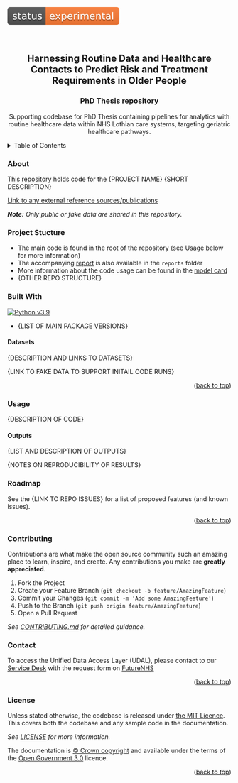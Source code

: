 <a name="readme-top"></a>
[![status: experimental](https://github.com/GIScience/badges/raw/master/status/experimental.svg)](https://github.com/GIScience/badges#experimental)

<!-- page header -->
<br/>
<div align="center">
    <h2 align="center">Harnessing Routine Data and Healthcare Contacts to Predict Risk and Treatment Requirements in Older People</h2>
    <h3 align="center">PhD Thesis repository</h3>
    <p align="center">
        Supporting codebase for PhD Thesis containing pipelines for analytics with routine healthcare data within NHS Lothian care systems, targeting geriatric healthcare pathways. 
    </p>
</div>

<!-- table of contents -->

<details>
    <summary>Table of Contents</summary>
    <ol>
        <li>
            <a href="#section-1">About the project</a>
            <ul>
                <li><a href="#section-1-1">Project Structure</a></li>
                <li><a href="#section-1-2">Built With</a></li>
                <li><a href="#section-1-3">Datasets</a></li>
            </ul>
        </li>
        <li>
            <a href="#section-2">Usage</a></li>
            <ul>
                <li><a href="#section-2-1">Output</a></li>
                <li><a href="#section-2-2">Roadmap</a></li>
            </ul>
        </li>
        <li>
            <a href="#section-3">Contributing</a></li>
            <ul>
                <li><a href="#section-3-1">Contact</a></li>
            </ul>
        </li>
        <li><a href="#section-4">License</a></li>
</details>



<!-- Section 1 -->
<a name="section-1"></a>
### About

This repository holds code for the {PROJECT NAME} {SHORT DESCRIPTION}

[Link to any external reference sources/publications](https://)

_**Note:** Only public or fake data are shared in this repository._

<a name="section-1-1"></a>
### Project Stucture

- The main code is found in the root of the repository (see Usage below for more information)
- The accompanying [report](./reports/report.pdf) is also available in the `reports` folder
- More information about the code usage can be found in the [model card](./model_card.md)
- {OTHER REPO STRUCTURE}

<a name="section-1-2"></a>
### Built With

[![Python v3.9](https://img.shields.io/badge/python-v3.9-blue.svg)](https://www.python.org/downloads/release/python-3916/)
- {LIST OF MAIN PACKAGE VERSIONS}

<a name="section-1-3"></a>
#### Datasets
{DESCRIPTION AND LINKS TO DATASETS}

{LINK TO FAKE DATA TO SUPPORT INITAIL CODE RUNS}

<p align="right">(<a href="#readme-top">back to top</a>)</p>



<!-- Section 2 -->
<a name="section-2"></a>
### Usage
{DESCRIPTION OF CODE}

<a name="section-2-1"></a>
#### Outputs
{LIST AND DESCRIPTION OF OUTPUTS}

{NOTES ON REPRODUCIBILITY OF RESULTS}

<a name="section-2-2"></a>
### Roadmap

See the {LINK TO REPO ISSUES} for a list of proposed features (and known issues).

<p align="right">(<a href="#readme-top">back to top</a>)</p>



<!-- Section 3 -->
<a name="section-3"></a>

### Contributing

Contributions are what make the open source community such an amazing place to learn, inspire, and create. Any contributions you make are **greatly appreciated**.

1. Fork the Project
2. Create your Feature Branch (`git checkout -b feature/AmazingFeature`)
3. Commit your Changes (`git commit -m 'Add some AmazingFeature'`)
4. Push to the Branch (`git push origin feature/AmazingFeature`)
5. Open a Pull Request

_See [CONTRIBUTING.md](./CONTRIBUTING.md) for detailed guidance._

<a name="section-3-1"></a>
### Contact

To access the Unified Data Access Layer (UDAL), please contact to our [Service Desk](mailto:NationalDataPlatform@england.nhs.uk) with the request form on [FutureNHS](https://future.nhs.uk/NCDR/view?objectId=22272688)

<!-- ### Acknowledgements -->

<p align="right">(<a href="#readme-top">back to top</a>)</p>



<!-- Section 4 -->
<a name="section-4"></a>
### License

Unless stated otherwise, the codebase is released under [the MIT Licence][mit].
This covers both the codebase and any sample code in the documentation.

_See [LICENSE](./LICENSE) for more information._

The documentation is [© Crown copyright][copyright] and available under the terms
of the [Open Government 3.0][ogl] licence.

[mit]: LICENCE
[copyright]: http://www.nationalarchives.gov.uk/information-management/re-using-public-sector-information/uk-government-licensing-framework/crown-copyright/
[ogl]: http://www.nationalarchives.gov.uk/doc/open-government-licence/version/3/

<p align="right">(<a href="#readme-top">back to top</a>)</p>

